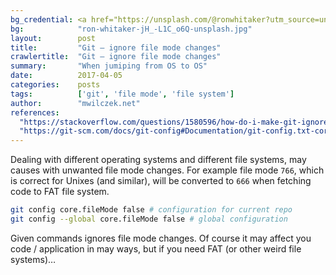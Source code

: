 ```yaml
---
bg_credential: <a href="https://unsplash.com/@ronwhitaker?utm_source=unsplash&utm_medium=referral&utm_content=creditCopyText">Ron Whitaker</a> on <a href="https://unsplash.com/?utm_source=unsplash&utm_medium=referral&utm_content=creditCopyText">Unsplash</a>
bg:            "ron-whitaker-jH_-L1C_o6Q-unsplash.jpg"
layout:        post
title:         "Git – ignore file mode changes"
crawlertitle:  "Git – ignore file mode changes"
summary:       "When jumiping from OS to OS"
date:          2017-04-05
categories:    posts
tags:          ['git', 'file mode', 'file system']
author:        "mwilczek.net"
references:
  "https://stackoverflow.com/questions/1580596/how-do-i-make-git-ignore-file-mode-chmod-changes/1580644#1580644":
  "https://git-scm.com/docs/git-config#Documentation/git-config.txt-corefileMode":
---
```


Dealing with different operating systems and different file systems, may causes with unwanted file mode changes. For example file mode `766`, which is correct for Unixes (and similar), will be converted to `666` when fetching code to FAT file system.

```bash
git config core.fileMode false # configuration for current repo
git config --global core.fileMode false # global configuration
```

Given commands ignores file mode changes. Of course it may affect you code / application in may ways, but if you need FAT (or other weird file systems)…
